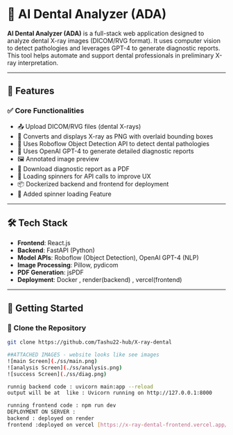 # 🦷 AI Dental Analyzer (ADA)

**AI Dental Analyzer (ADA)** is a full-stack web application designed to analyze dental X-ray images (DICOM/RVG format). It uses computer vision to detect pathologies and leverages GPT-4 to generate diagnostic reports. This tool helps automate and support dental professionals in preliminary X-ray interpretation.

---

## 📁 Features

### ✅ Core Functionalities
- 📤 Upload DICOM/RVG files (dental X-rays)
- 📸 Converts and displays X-ray as PNG with overlaid bounding boxes
- 🧠 Uses Roboflow Object Detection API to detect dental pathologies
- 📑 Uses OpenAI GPT-4 to generate detailed diagnostic reports
- 🖼️ Annotated image preview
- 📄 Download diagnostic report as a PDF
- 🔄 Loading spinners for API calls to improve UX
- 📦 Dockerized backend and frontend for deployment
- 🧪 Added spinner loading Feature

---

## 🛠️ Tech Stack

- **Frontend**: React.js
- **Backend**: FastAPI (Python)
- **Model APIs**: Roboflow (Object Detection), OpenAI GPT-4 (NLP)
- **Image Processing**: Pillow, pydicom
- **PDF Generation**: jsPDF
- **Deployment**: Docker , render(backend) , vercel(frontend)

---

## 🚀 Getting Started

### 📂 Clone the Repository

```bash
git clone https://github.com/Tashu22-hub/X-ray-dental

##ATTACHED IMAGES - website looks like see images 
![main Screen](./ss/main.png)
![analysis Screen](./ss/analysis.png)
![success Screen](./ss/diag.png)

runnig backend code : uvicorn main:app --reload
output will be at  like : Uvicorn running on http://127.0.0.1:8000

running frontend code : npm run dev
DEPLOYMENT ON SERVER :
backend : deployed on render 
frontend :deployed on vercel [https://x-ray-dental-frontend.vercel.app/]


